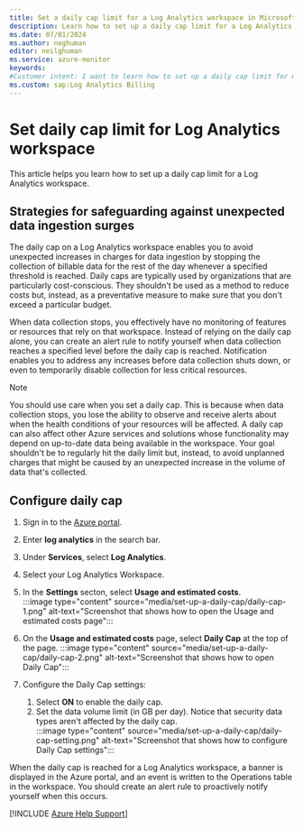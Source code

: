 ```yaml
---
title: Set a daily cap limit for a Log Analytics workspace in Microsoft Azure
description: Learn how to set up a daily cap limit for a Log Analytics workspace to safeguard against unexpected surges in data ingestion and unexpected bill spikes.
ms.date: 07/01/2024
ms.author: neghuman
editor: neilghuman
ms.service: azure-monitor
keywords:
#Customer intent: I want to learn how to set up a daily cap limit for my Log Analytics workspace, thereby safeguarding against unexpected surges in data ingestion and unexpected bill spikes.
ms.custom: sap:Log Analytics Billing
---
```

# Set daily cap limit for Log Analytics workspace

This article helps you learn how to set up a daily cap limit for a Log Analytics workspace.

## Strategies for safeguarding against unexpected data ingestion surges

The daily cap on a Log Analytics workspace enables you to avoid unexpected increases in charges for data ingestion by stopping the collection of billable data for the rest of the day whenever a specified threshold is reached. Daily caps are typically used by organizations that are particularly cost-conscious. They shouldn't be used as a method to reduce costs but, instead, as a preventative measure to make sure that you don't exceed a particular budget.

When data collection stops, you effectively have no monitoring of features or resources that rely on that workspace. Instead of relying on the daily cap alone, you can create an alert rule to notify yourself when data collection reaches a specified level before the daily cap is reached. Notification enables you to address any increases before data collection shuts down, or even to temporarily disable collection for less critical resources.

> [!NOTE]
> You should use care when you set a daily cap. This is because when data collection stops, you lose the ability to observe and receive alerts about when the health conditions of your resources will be affected. A daily cap can also affect other Azure services and solutions whose functionality may depend on up-to-date data being available in the workspace. Your goal shouldn't be to regularly hit the daily limit but, instead, to avoid unplanned charges that might be caused by an unexpected increase in the volume of data that's collected.

## Configure daily cap

1. Sign in to the [Azure portal](https://portal.azure.com). 
1. Enter **log analytics** in the search bar.
1. Under **Services**, select **Log Analytics**.
1. Select your Log Analytics Workspace.  
1. In the **Settings** secton, select **Usage and estimated costs**.  
    :::image type="content" source="media/set-up-a-daily-cap/daily-cap-1.png" alt-text="Screenshot that shows how to open the Usage and estimated costs page":::

1. On the **Usage and estimated costs** page, select **Daily Cap** at the top of the page.
    :::image type="content" source="media/set-up-a-daily-cap/daily-cap-2.png" alt-text="Screenshot that shows how to open Daily Cap":::
1. Configure the Daily Cap settings:

    1. Select **ON** to enable the daily cap.
    1. Set the data volume limit (in GB per day). 
    Notice that security data types aren't affected by the daily cap.  
    :::image type="content" source="media/set-up-a-daily-cap/daily-cap-setting.png" alt-text="Screenshot that shows how to configure Daily Cap settings":::

When the daily cap is reached for a Log Analytics workspace, a banner is displayed in the Azure portal, and an event is written to the Operations table in the workspace. You should create an alert rule to proactively notify yourself when this occurs.

[!INCLUDE [Azure Help Support](../../../../includes/azure-help-support.md)]
